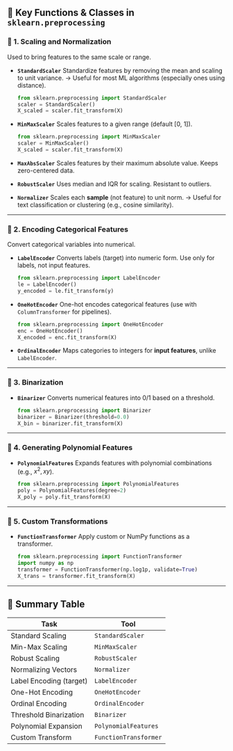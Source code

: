 ## 🔹 Key Functions & Classes in `sklearn.preprocessing`

### 🔸 1. **Scaling and Normalization**

Used to bring features to the same scale or range.

* **`StandardScaler`**
  Standardize features by removing the mean and scaling to unit variance.
  → Useful for most ML algorithms (especially ones using distance).

  ```python
  from sklearn.preprocessing import StandardScaler
  scaler = StandardScaler()
  X_scaled = scaler.fit_transform(X)
  ```

* **`MinMaxScaler`**
  Scales features to a given range (default \[0, 1]).

  ```python
  from sklearn.preprocessing import MinMaxScaler
  scaler = MinMaxScaler()
  X_scaled = scaler.fit_transform(X)
  ```

* **`MaxAbsScaler`**
  Scales features by their maximum absolute value. Keeps zero-centered data.

* **`RobustScaler`**
  Uses median and IQR for scaling. Resistant to outliers.

* **`Normalizer`**
  Scales each **sample** (not feature) to unit norm.
  → Useful for text classification or clustering (e.g., cosine similarity).

---

### 🔸 2. **Encoding Categorical Features**

Convert categorical variables into numerical.

* **`LabelEncoder`**
  Converts labels (target) into numeric form.
  Use only for labels, not input features.

  ```python
  from sklearn.preprocessing import LabelEncoder
  le = LabelEncoder()
  y_encoded = le.fit_transform(y)
  ```

* **`OneHotEncoder`**
  One-hot encodes categorical features (use with `ColumnTransformer` for pipelines).

  ```python
  from sklearn.preprocessing import OneHotEncoder
  enc = OneHotEncoder()
  X_encoded = enc.fit_transform(X)
  ```

* **`OrdinalEncoder`**
  Maps categories to integers for **input features**, unlike `LabelEncoder`.

---

### 🔸 3. **Binarization**

* **`Binarizer`**
  Converts numerical features into 0/1 based on a threshold.

  ```python
  from sklearn.preprocessing import Binarizer
  binarizer = Binarizer(threshold=0.0)
  X_bin = binarizer.fit_transform(X)
  ```

---

### 🔸 4. **Generating Polynomial Features**

* **`PolynomialFeatures`**
  Expands features with polynomial combinations (e.g., $x^2, xy$).

  ```python
  from sklearn.preprocessing import PolynomialFeatures
  poly = PolynomialFeatures(degree=2)
  X_poly = poly.fit_transform(X)
  ```

---

### 🔸 5. **Custom Transformations**

* **`FunctionTransformer`**
  Apply custom or NumPy functions as a transformer.

  ```python
  from sklearn.preprocessing import FunctionTransformer
  import numpy as np
  transformer = FunctionTransformer(np.log1p, validate=True)
  X_trans = transformer.fit_transform(X)
  ```

---

## 🔹 Summary Table

| Task                    | Tool                  |
| ----------------------- | --------------------- |
| Standard Scaling        | `StandardScaler`      |
| Min-Max Scaling         | `MinMaxScaler`        |
| Robust Scaling          | `RobustScaler`        |
| Normalizing Vectors     | `Normalizer`          |
| Label Encoding (target) | `LabelEncoder`        |
| One-Hot Encoding        | `OneHotEncoder`       |
| Ordinal Encoding        | `OrdinalEncoder`      |
| Threshold Binarization  | `Binarizer`           |
| Polynomial Expansion    | `PolynomialFeatures`  |
| Custom Transform        | `FunctionTransformer` |

